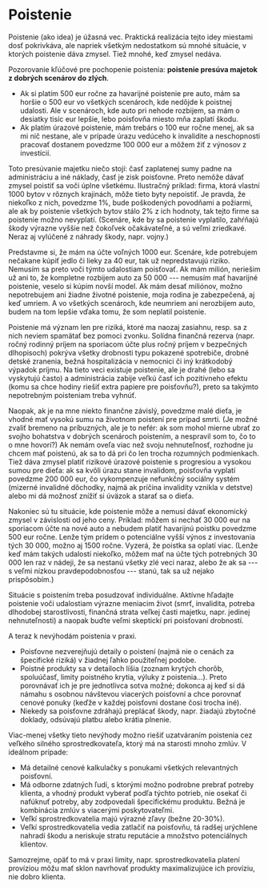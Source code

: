 # Poistenie

Poistenie (ako idea) je úžasná vec. Praktická realizácia tejto idey miestami dosť pokrivkáva, ale napriek všetkým nedostatkom sú mnohé situácie, v ktorých poistenie dáva zmysel. Tiež mnohé, keď zmysel nedáva.

Pozorovanie kľúčové pre pochopenie poistenia: **poistenie presúva majetok z dobrých scenárov do zlých**.
* Ak si platím 500 eur ročne za havarijné poistenie pre auto, mám sa horšie o 500 eur vo všetkých scenároch, kde nedôjde k poistnej udalosti. Ale v scenároch, kde auto pri nehode rozbijem, sa mám o desiatky tisíc eur lepšie, lebo poisťovňa miesto mňa zaplatí škodu.
* Ak platím úrazové poistenie, mám trebárs o 100 eur ročne menej, ak sa mi nič nestane, ale v prípade úrazu vedúceho k invalidite a neschopnosti pracovať dostanem povedzme 100 000 eur a môžem žiť z výnosov z investícií.

Toto presúvanie majetku niečo stojí: časť zaplatenej sumy padne na administráciu a iné náklady, časť je zisk poisťovne. Preto nemôže dávať zmysel poistiť sa voči úplne všetkému. Ilustračný príklad: firma, ktorá vlastní 1000 bytov v rôznych krajinách, môže tieto byty nepoistiť. Je pravda, že niekoľko z nich, povedzme 1%, bude poškodených povodňami a požiarmi, ale ak by poistenie všetkých bytov stálo 2% z ich hodnoty, tak tejto firme sa poistenie možno nevyplatí. (Scenáre, kde by sa poistenie vyplatilo, zahŕňajú škody výrazne vyššie než čokoľvek očakávateľné, a sú veľmi zriedkavé. Neraz aj vylúčené z náhrady škody, napr. vojny.)

Predstavme si, že mám na účte voľných 1000 eur. Scenáre, kde potrebujem nečakane kúpiť jedlo či lieky za 40 eur, tak už nepredstavujú riziko. Nemusím sa preto voči týmto udalostiam poisťovať. Ak mám milión, neriešim už ani to, že kompletne rozbijem auto za 50 000 --- nemusím mať havarijné poistenie, veselo si kúpim novší model. Ak mám desať miliónov, možno nepotrebujem ani žiadne životné poistenie, moja rodina je zabezpečená, aj keď umriem. A vo všetkých scenároch, kde neumriem ani nerozbijem auto, budem na tom lepšie vďaka tomu, že som neplatil poistenie.

Poistenie má význam len pre riziká, ktoré ma naozaj zasiahnu, resp. sa z nich neviem spamätať bez pomoci zvonku. Solídna finančná rezerva (napr. ročný rodinný príjem na sporiacom účte plus ročný príjem v bezpečných dlhopisoch) pokrýva všetky drobnosti typu pokazené spotrebiče, drobné detské zranenia, bežná hospitalizácia v nemocnici či iný krátkodobý výpadok príjmu. Na tieto veci existuje poistenie, ale je drahé (lebo sa vyskytujú často) a administrácia zabije veľkú časť ich pozitívneho efektu (komu sa chce hodiny riešiť extra papiere pre poisťovňu?), preto sa takýmto nepotrebným poisteniam treba vyhnúť.

Naopak, ak je na mne niekto finančne závislý, povedzme malé dieťa, je vhodné mať vysokú sumu na životnom poistení pre prípad smrti. (Je možné zvaliť bremeno na príbuzných, ale je to nefér: ak som mohol mierne ubrať zo svojho bohatstva v dobrých scenároch poistením, a nespravil som to, čo to o mne hovorí?) Ak nemám oveľa viac než svoju nehnuteľnosť, rozhodne ju chcem mať poistenú, ak sa to dá pri čo len trocha rozumných podmienkach. Tiež dáva zmysel platiť rizikové úrazové poistenie s progresiou a vysokou sumou pre dieťa: ak sa kvôli úrazu stane invalidom, poisťovňa vyplatí povedzme 200 000 eur, čo vykompenzuje nefunkčný sociálny systém (mizerné invalidné dôchodky, najmä ak príčina invalidity vznikla v detstve) alebo mi dá možnosť znížiť si úväzok a starať sa o dieťa.

Nakoniec sú tu situácie, kde poistenie môže a nemusí dávať ekonomický zmysel v závislosti od jeho ceny. Príklad: môžem si nechať 30 000 eur na sporiacom účte na nové auto a nebudem platiť havarijnú poistku povedzme 500 eur ročne. Lenže tým prídem o potenciálne vyšší výnos z investovania tých 30 000, možno aj 1500 ročne. Vyzerá, že poistka sa oplatí viac. (Lenže keď mám takých udalostí niekoľko, môžem mať na účte tých potrebných 30 000 len raz v nádeji, že sa nestanú všetky zlé veci naraz, alebo že ak sa --- s veľmi nízkou pravdepodobnosťou --- stanú, tak sa už nejako prispôsobím.)

Situácie s poistením treba posudzovať individuálne. Aktívne hľadajte poistenie voči udalostiam výrazne meniacim život (smrť, invalidita, potreba dlhodobej starostlivosti, finančná strata veľkej časti majetku, napr. jedinej nehnuteľnosti) a naopak buďte veľmi skeptickí pri poisťovaní drobností.

A teraz k nevýhodám poistenia v praxi.
* Poisťovne nezverejňujú detaily o poistení (najmä nie o cenách za špecifické riziká) v žiadnej ľahko použiteľnej podobe.
* Poistné produkty sa v detailoch líšia (zoznam krytých chorôb, spoluúčasť, limity poistného krytia, výluky z poistenia...). Preto porovnávať ich je pre jednotlivca sotva možné; dokonca aj keď si dá námahu s osobnou návštevou viacerých poisťovní a chce porovnať cenové ponuky (keďže v každej poisťovni dostane čosi trocha iné).
* Niekedy sa poisťovne zdráhajú preplácať škody, napr. žiadajú zbytočné doklady, odsúvajú platbu alebo krátia plnenie.

Viac-menej všetky tieto nevýhody možno riešiť uzatváraním poistenia cez veľkého silného sprostredkovateľa, ktorý má na starosti mnoho zmlúv. V ideálnom prípade:
* Má detailné cenové kalkulačky s ponukami všetkých relevantných poisťovní.
* Má odborne zdatných ľudí, s ktorými možno podrobne prebrať potreby klienta, a vhodný produkt vyberať podľa týchto potrieb, nie osekať či nafúknuť potreby, aby zodpovedali špecifickému produktu. Bežná je kombinácia zmlúv s viacerými poskytovateľmi.
* Veľkí sprostredkovatelia majú výrazné zľavy (bežne 20-30%).
* Veľkí sprostredkovatelia vedia zatlačiť na poisťovňu, tá radšej urýchlene nahradí škodu a neriskuje stratu reputácie a množstvo potenciálnych klientov.

Samozrejme, opäť to má v praxi limity, napr. sprostredkovatelia platení províziou môžu mať sklon navrhovať produkty maximalizujúce ich províziu, nie dobro klienta.
